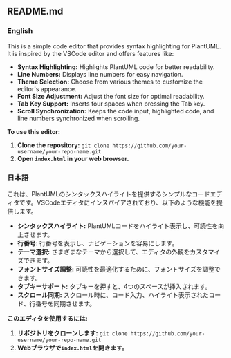 ## README.md

### English

This is a simple code editor that provides syntax highlighting for PlantUML. It is inspired by the VSCode editor and offers features like:

- **Syntax Highlighting:**  Highlights PlantUML code for better readability.
- **Line Numbers:** Displays line numbers for easy navigation.
- **Theme Selection:** Choose from various themes to customize the editor's appearance.
- **Font Size Adjustment:** Adjust the font size for optimal readability.
- **Tab Key Support:**  Inserts four spaces when pressing the Tab key.
- **Scroll Synchronization:**  Keeps the code input, highlighted code, and line numbers synchronized when scrolling.

**To use this editor:**

1.  **Clone the repository:** `git clone https://github.com/your-username/your-repo-name.git`
2.  **Open `index.html` in your web browser.**


### 日本語

これは、PlantUMLのシンタックスハイライトを提供するシンプルなコードエディタです。VSCodeエディタにインスパイアされており、以下のような機能を提供します。

- **シンタックスハイライト:** PlantUMLコードをハイライト表示し、可読性を向上させます。
- **行番号:** 行番号を表示し、ナビゲーションを容易にします。
- **テーマ選択:** さまざまなテーマから選択して、エディタの外観をカスタマイズできます。
- **フォントサイズ調整:** 可読性を最適化するために、フォントサイズを調整できます。
- **タブキーサポート:** タブキーを押すと、4つのスペースが挿入されます。
- **スクロール同期:** スクロール時に、コード入力、ハイライト表示されたコード、行番号を同期させます。

**このエディタを使用するには:**

1.  **リポジトリをクローンします:** `git clone https://github.com/your-username/your-repo-name.git`
2.  **Webブラウザで`index.html`を開きます。**

